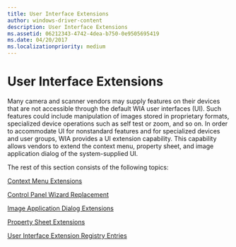 ```yaml
---
title: User Interface Extensions
author: windows-driver-content
description: User Interface Extensions
ms.assetid: 06212343-4742-4dea-b750-0e9505695419
ms.date: 04/20/2017
ms.localizationpriority: medium
---
```


# User Interface Extensions





Many camera and scanner vendors may supply features on their devices that are not accessible through the default WIA user interfaces (UI). Such features could include manipulation of images stored in proprietary formats, specialized device operations such as self test or zoom, and so on. In order to accommodate UI for nonstandard features and for specialized devices and user groups, WIA provides a UI extension capability. This capability allows vendors to extend the context menu, property sheet, and image application dialog of the system-supplied UI.

The rest of this section consists of the following topics:

[Context Menu Extensions](context-menu-extensions.md)

[Control Panel Wizard Replacement](control-panel-wizard-replacement.md)

[Image Application Dialog Extensions](image-application-dialog-extensions.md)

[Property Sheet Extensions](property-sheet-extensions.md)

[User Interface Extension Registry Entries](user-interface-extension-registry-entries.md)

 

 




